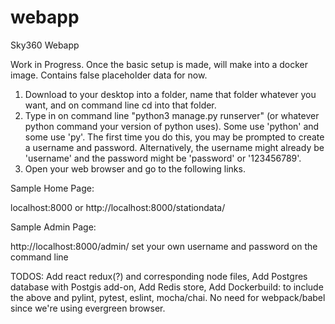 # webapp
Sky360 Webapp

Work in Progress. Once the basic setup is made, will make into a docker image. Contains false placeholder data for now. 

1. Download to your desktop into a folder, name that folder whatever you want, and on command line cd into that folder. 
2. Type in on command line "python3 manage.py runserver" (or whatever python command your version of python uses). Some use 'python' and some use 'py'. The first time you do this, you may be prompted to create a username and password. Alternatively, the username might already be 'username' and the password might be 'password' or '123456789'.
3. Open your web browser and go to the following links.



Sample Home Page:

localhost:8000 or 
http://localhost:8000/stationdata/


Sample Admin Page:

http://localhost:8000/admin/
set your own username and password on the command line

TODOS:
Add react redux(?) and corresponding node files,
Add Postgres database with Postgis add-on,
Add Redis store,
Add Dockerbuild: to include the above and pylint, pytest, eslint, mocha/chai. No need for webpack/babel since we're using evergreen browser.
